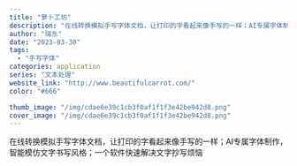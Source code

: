 ```yaml
---
title: "萝卜工坊"
description: "在线转换模拟手写字体文档，让打印的字看起来像手写的一样；AI专属字体制作，智能模仿文字书写风格；一个软件快速解决文字抄写"
author: "瑞东"
date: "2023-03-30"
tags:
  - "手写字体"
categories: application
series: "文本处理"
website_link: "http://www.beautifulcarrot.com/"
color: "#666"

thumb_image: "/img/cdae6e39c1cb3f0af1f1f3e42be942d8.png"
cover_image: "/img/cdae6e39c1cb3f0af1f1f3e42be942d8.png"
---
```


在线转换模拟手写字体文档，让打印的字看起来像手写的一样；AI专属字体制作，智能模仿文字书写风格；一个软件快速解决文字抄写烦恼